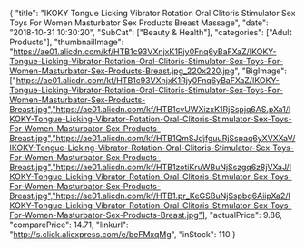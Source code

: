 {
	"title": "IKOKY Tongue Licking Vibrator Rotation Oral Clitoris Stimulator Sex Toys For Women Masturbator Sex Products Breast Massage",
	"date": "2018-10-31 10:30:20",
	"SubCat": ["Beauty & Health"],
	"categories": ["Adult Products"],
	"thumbnailImage": "https://ae01.alicdn.com/kf/HTB1c93VXnjxK1Rjy0Fnq6yBaFXaZ/IKOKY-Tongue-Licking-Vibrator-Rotation-Oral-Clitoris-Stimulator-Sex-Toys-For-Women-Masturbator-Sex-Products-Breast.jpg_220x220.jpg",
	"BigImage": ["https://ae01.alicdn.com/kf/HTB1c93VXnjxK1Rjy0Fnq6yBaFXaZ/IKOKY-Tongue-Licking-Vibrator-Rotation-Oral-Clitoris-Stimulator-Sex-Toys-For-Women-Masturbator-Sex-Products-Breast.jpg","https://ae01.alicdn.com/kf/HTB1cvUWXizxK1RjSspjq6AS.pXa1/IKOKY-Tongue-Licking-Vibrator-Rotation-Oral-Clitoris-Stimulator-Sex-Toys-For-Women-Masturbator-Sex-Products-Breast.jpg","https://ae01.alicdn.com/kf/HTB1QmSJdjfguuRjSspaq6yXVXXaV/IKOKY-Tongue-Licking-Vibrator-Rotation-Oral-Clitoris-Stimulator-Sex-Toys-For-Women-Masturbator-Sex-Products-Breast.jpg","https://ae01.alicdn.com/kf/HTB1zotiKruWBuNjSszgq6z8jVXaJ/IKOKY-Tongue-Licking-Vibrator-Rotation-Oral-Clitoris-Stimulator-Sex-Toys-For-Women-Masturbator-Sex-Products-Breast.jpg","https://ae01.alicdn.com/kf/HTB1.pr_KeGSBuNjSspbq6AiipXa2/IKOKY-Tongue-Licking-Vibrator-Rotation-Oral-Clitoris-Stimulator-Sex-Toys-For-Women-Masturbator-Sex-Products-Breast.jpg"],
	"actualPrice": 9.86,
	"comparePrice": 14.71,
	"linkurl": "http://s.click.aliexpress.com/e/beFMxqMg",
	"inStock": 110
}
